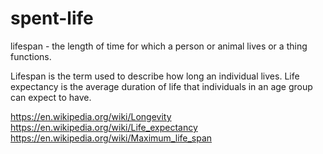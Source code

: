# spent-life
lifespan -  the length of time for which a person or animal lives or a thing functions.


Lifespan is the term used to describe how long an individual lives.
Life expectancy is the average duration of life that individuals in an age group can expect to have.

https://en.wikipedia.org/wiki/Longevity
https://en.wikipedia.org/wiki/Life_expectancy
https://en.wikipedia.org/wiki/Maximum_life_span
